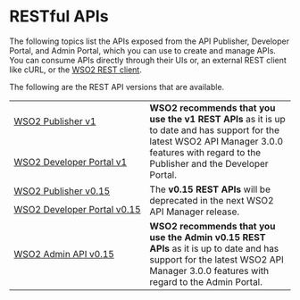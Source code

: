 # RESTful APIs

The following topics list the APIs exposed from the API Publisher, Developer Portal, and Admin Portal, which you can use to create and manage APIs. You can consume APIs directly through their UIs or, an external REST client like cURL, or the [WSO2 REST client]({{base_path}}/learn/consume-api/invoke-apis/invoke-apis-using-tools/invoke-an-api-using-the-integrated-api-console).

The following are the REST API versions that are available.
<br>
<table>
  <tr>
    <td nowrap="true"><a href="{{base_path}}/develop/product-apis/publisher-apis/publisher-v1/publisher-v1">WSO2 Publisher v1</a></td>
    <td rowspan="2"><b>WSO2 recommends that you use the v1 REST APIs</b> as it is up to date and has support for the latest WSO2 API Manager 3.0.0 features with regard to the Publisher and the Developer Portal.
    </td>
  </tr>
  <tr>
    <td nowrap="true"><a href="{{base_path}}/develop/product-apis/devportal-apis/devportal-v1/devportal-v1">WSO2 Developer Portal v1</a></td>
  </tr>
  

  <tr>
    <td nowrap="true"><a href="{{base_path}}/develop/product-apis/publisher-apis/publisher-v0.15/publisher-v0.15">WSO2 Publisher v0.15</a></td>
    <td rowspan="2">The <b>v0.15 REST APIs</b> will be deprecated in the next WSO2 API Manager release.</b></td>
  </tr>
  <tr>
    <td nowrap="true"><a href="{{base_path}}/develop/product-apis/devportal-apis/devportal-v0.15/devportal-v0.15">WSO2 Developer Portal v0.15</a></td>
  </tr>

  <tr>
    <td nowrap="true"><a href="{{base_path}}/develop/product-apis/admin-apis/admin-v0.15/admin-v0.15">WSO2 Admin API v0.15</a></td>
    <td> <b>WSO2 recommends that you use the Admin v0.15 REST APIs</b> as it is up to date and has support for the latest WSO2 API Manager 3.0.0 features with regard to the Admin Portal.</td>
  </tr>

</table>
